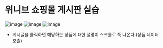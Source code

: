 # 위니브 쇼핑몰 게시판 실습

![image](https://github.com/Ko-udon/ormi3/assets/79897135/ed66ca97-69c4-4e06-afb9-5793b79e619c)
![image](https://github.com/Ko-udon/ormi3/assets/79897135/8cc80620-bfaa-4c56-9348-90bfd728c722)
![image](https://github.com/Ko-udon/ormi3/assets/79897135/6e9421ca-2fbe-43e9-8b5f-e92c006898a9)

- 게시글을 클릭하면 해당하는 상품에 대한 설명이 스크롤로 쭉 나온다.(상품 데이터 호출)
